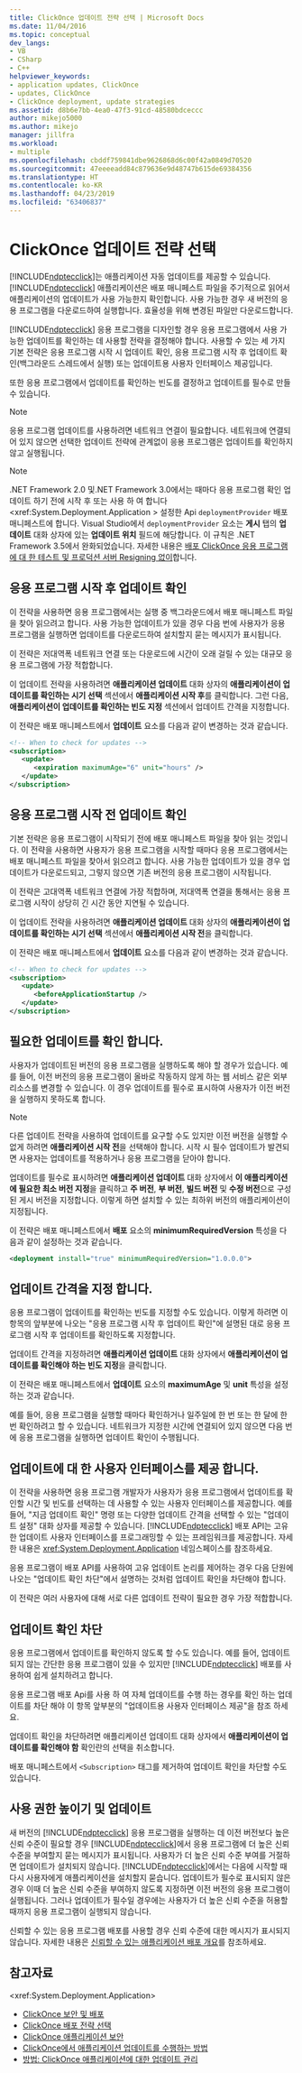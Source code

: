 ```yaml
---
title: ClickOnce 업데이트 전략 선택 | Microsoft Docs
ms.date: 11/04/2016
ms.topic: conceptual
dev_langs:
- VB
- CSharp
- C++
helpviewer_keywords:
- application updates, ClickOnce
- updates, ClickOnce
- ClickOnce deployment, update strategies
ms.assetid: d8b6e7bb-4ea0-47f3-91cd-48580bdceccc
author: mikejo5000
ms.author: mikejo
manager: jillfra
ms.workload:
- multiple
ms.openlocfilehash: cbddf759841dbe9626868d6c00f42a0849d70520
ms.sourcegitcommit: 47eeeeadd84c879636e9d48747b615de69384356
ms.translationtype: HT
ms.contentlocale: ko-KR
ms.lasthandoff: 04/23/2019
ms.locfileid: "63406837"
---
```

# <a name="choose-a-clickonce-update-strategy"></a>ClickOnce 업데이트 전략 선택
[!INCLUDE[ndptecclick](../deployment/includes/ndptecclick_md.md)]는 애플리케이션 자동 업데이트를 제공할 수 있습니다. [!INCLUDE[ndptecclick](../deployment/includes/ndptecclick_md.md)] 애플리케이션은 배포 매니페스트 파일을 주기적으로 읽어서 애플리케이션의 업데이트가 사용 가능한지 확인합니다. 사용 가능한 경우 새 버전의 응용 프로그램을 다운로드하여 실행합니다. 효율성을 위해 변경된 파일만 다운로드합니다.

 [!INCLUDE[ndptecclick](../deployment/includes/ndptecclick_md.md)] 응용 프로그램을 디자인할 경우 응용 프로그램에서 사용 가능한 업데이트를 확인하는 데 사용할 전략을 결정해야 합니다. 사용할 수 있는 세 가지 기본 전략은 응용 프로그램 시작 시 업데이트 확인, 응용 프로그램 시작 후 업데이트 확인(백그라운드 스레드에서 실행) 또는 업데이트용 사용자 인터페이스 제공입니다.

 또한 응용 프로그램에서 업데이트를 확인하는 빈도를 결정하고 업데이트를 필수로 만들 수 있습니다.

> [!NOTE]
> 응용 프로그램 업데이트를 사용하려면 네트워크 연결이 필요합니다. 네트워크에 연결되어 있지 않으면 선택한 업데이트 전략에 관계없이 응용 프로그램은 업데이트를 확인하지 않고 실행됩니다.

> [!NOTE]
> .NET Framework 2.0 및.NET Framework 3.0에서는 때마다 응용 프로그램 확인 업데이트 하기 전에 시작 후 또는 사용 하 여 합니다 \<xref:System.Deployment.Application > 설정한 Api `deploymentProvider` 배포 매니페스트에 합니다. Visual Studio에서 `deploymentProvider` 요소는 **게시** 탭의 **업데이트** 대화 상자에 있는 **업데이트 위치** 필드에 해당합니다. 이 규칙은 .NET Framework 3.5에서 완화되었습니다. 자세한 내용은 [배포 ClickOnce 응용 프로그램에 대 한 테스트 및 프로덕션 서버 Resigning 없이](../deployment/deploying-clickonce-applications-for-testing-and-production-without-resigning.md)합니다.

## <a name="check-for-updates-after-application-startup"></a>응용 프로그램 시작 후 업데이트 확인
 이 전략을 사용하면 응용 프로그램에서는 실행 중 백그라운드에서 배포 매니페스트 파일을 찾아 읽으려고 합니다. 사용 가능한 업데이트가 있을 경우 다음 번에 사용자가 응용 프로그램을 실행하면 업데이트를 다운로드하여 설치할지 묻는 메시지가 표시됩니다.

 이 전략은 저대역폭 네트워크 연결 또는 다운로드에 시간이 오래 걸릴 수 있는 대규모 응용 프로그램에 가장 적합합니다.

 이 업데이트 전략을 사용하려면 **애플리케이션 업데이트** 대화 상자의 **애플리케이션이 업데이트를 확인하는 시기 선택** 섹션에서 **애플리케이션 시작 후**를 클릭합니다. 그런 다음, **애플리케이션이 업데이트를 확인하는 빈도 지정** 섹션에서 업데이트 간격을 지정합니다.

 이 전략은 배포 매니페스트에서 **업데이트** 요소를 다음과 같이 변경하는 것과 같습니다.

```xml
<!-- When to check for updates -->
<subscription>
   <update>
      <expiration maximumAge="6" unit="hours" />
   </update>
</subscription>
```

## <a name="check-for-updates-before-application-startup"></a>응용 프로그램 시작 전 업데이트 확인
 기본 전략은 응용 프로그램이 시작되기 전에 배포 매니페스트 파일을 찾아 읽는 것입니다. 이 전략을 사용하면 사용자가 응용 프로그램을 시작할 때마다 응용 프로그램에서는 배포 매니페스트 파일을 찾아서 읽으려고 합니다. 사용 가능한 업데이트가 있을 경우 업데이트가 다운로드되고, 그렇지 않으면 기존 버전의 응용 프로그램이 시작됩니다.

 이 전략은 고대역폭 네트워크 연결에 가장 적합하며, 저대역폭 연결을 통해서는 응용 프로그램 시작이 상당히 긴 시간 동안 지연될 수 있습니다.

 이 업데이트 전략을 사용하려면 **애플리케이션 업데이트** 대화 상자의 **애플리케이션이 업데이트를 확인하는 시기 선택** 섹션에서 **애플리케이션 시작 전**을 클릭합니다.

 이 전략은 배포 매니페스트에서 **업데이트** 요소를 다음과 같이 변경하는 것과 같습니다.

```xml
<!-- When to check for updates -->
<subscription>
   <update>
      <beforeApplicationStartup />
   </update>
</subscription>
```

## <a name="make-updates-required"></a>필요한 업데이트를 확인 합니다.
 사용자가 업데이트된 버전의 응용 프로그램을 실행하도록 해야 할 경우가 있습니다. 예를 들어, 이전 버전의 응용 프로그램이 올바로 작동하지 않게 하는 웹 서비스 같은 외부 리소스를 변경할 수 있습니다. 이 경우 업데이트를 필수로 표시하여 사용자가 이전 버전을 실행하지 못하도록 합니다.

> [!NOTE]
> 다른 업데이트 전략을 사용하여 업데이트를 요구할 수도 있지만 이전 버전을 실행할 수 없게 하려면 **애플리케이션 시작 전**을 선택해야 합니다. 시작 시 필수 업데이트가 발견되면 사용자는 업데이트를 적용하거나 응용 프로그램을 닫아야 합니다.

 업데이트를 필수로 표시하려면 **애플리케이션 업데이트** 대화 상자에서 **이 애플리케이션에 필요한 최소 버전 지정**을 클릭하고 **주 버전**, **부 버전**, **빌드 버전** 및 **수정 버전**으로 구성된 게시 버전을 지정합니다. 이렇게 하면 설치할 수 있는 최하위 버전의 애플리케이션이 지정됩니다.

 이 전략은 배포 매니페스트에서 **배포** 요소의 **minimumRequiredVersion** 특성을 다음과 같이 설정하는 것과 같습니다.

```xml
<deployment install="true" minimumRequiredVersion="1.0.0.0">
```

## <a name="specify-update-intervals"></a>업데이트 간격을 지정 합니다.
 응용 프로그램이 업데이트를 확인하는 빈도를 지정할 수도 있습니다. 이렇게 하려면 이 항목의 앞부분에 나오는 "응용 프로그램 시작 후 업데이트 확인"에 설명된 대로 응용 프로그램 시작 후 업데이트를 확인하도록 지정합니다.

 업데이트 간격을 지정하려면 **애플리케이션 업데이트** 대화 상자에서 **애플리케이션이 업데이트를 확인해야 하는 빈도 지정**을 클릭합니다.

 이 전략은 배포 매니페스트에서 **업데이트** 요소의 **maximumAge** 및 **unit** 특성을 설정하는 것과 같습니다.

 예를 들어, 응용 프로그램을 실행할 때마다 확인하거나 일주일에 한 번 또는 한 달에 한 번 확인하려고 할 수 있습니다. 네트워크가 지정한 시간에 연결되어 있지 않으면 다음 번에 응용 프로그램을 실행하면 업데이트 확인이 수행됩니다.

## <a name="provide-a-user-interface-for-updates"></a>업데이트에 대 한 사용자 인터페이스를 제공 합니다.
 이 전략을 사용하면 응용 프로그램 개발자가 사용자가 응용 프로그램에서 업데이트를 확인할 시간 및 빈도를 선택하는 데 사용할 수 있는 사용자 인터페이스를 제공합니다. 예를 들어, "지금 업데이트 확인" 명령 또는 다양한 업데이트 간격을 선택할 수 있는 "업데이트 설정" 대화 상자를 제공할 수 있습니다. [!INCLUDE[ndptecclick](../deployment/includes/ndptecclick_md.md)] 배포 API는 고유한 업데이트 사용자 인터페이스를 프로그래밍할 수 있는 프레임워크를 제공합니다. 자세한 내용은 <xref:System.Deployment.Application> 네임스페이스를 참조하세요.

 응용 프로그램이 배포 API를 사용하여 고유 업데이트 논리를 제어하는 경우 다음 단원에 나오는 "업데이트 확인 차단"에서 설명하는 것처럼 업데이트 확인을 차단해야 합니다.

 이 전략은 여러 사용자에 대해 서로 다른 업데이트 전략이 필요한 경우 가장 적합합니다.

## <a name="block-update-checking"></a>업데이트 확인 차단
 응용 프로그램에서 업데이트를 확인하지 않도록 할 수도 있습니다. 예를 들어, 업데이트되지 않는 간단한 응용 프로그램이 있을 수 있지만 [!INCLUDE[ndptecclick](../deployment/includes/ndptecclick_md.md)] 배포를 사용하여 쉽게 설치하려고 합니다.

 응용 프로그램 배포 Api를 사용 하 여 자체 업데이트를 수행 하는 경우를 확인 하는 업데이트를 차단 해야 이 항목 앞부분의 "업데이트용 사용자 인터페이스 제공"을 참조 하세요.

 업데이트 확인을 차단하려면 애플리케이션 업데이트 대화 상자에서 **애플리케이션이 업데이트를 확인해야 함** 확인란의 선택을 취소합니다.

 배포 매니페스트에서 `<Subscription>` 태그를 제거하여 업데이트 확인을 차단할 수도 있습니다.

## <a name="permission-elevation-and-updates"></a>사용 권한 높이기 및 업데이트
 새 버전의 [!INCLUDE[ndptecclick](../deployment/includes/ndptecclick_md.md)] 응용 프로그램을 실행하는 데 이전 버전보다 높은 신뢰 수준이 필요할 경우 [!INCLUDE[ndptecclick](../deployment/includes/ndptecclick_md.md)]에서 응용 프로그램에 더 높은 신뢰 수준을 부여할지 묻는 메시지가 표시됩니다. 사용자가 더 높은 신뢰 수준 부여를 거절하면 업데이트가 설치되지 않습니다. [!INCLUDE[ndptecclick](../deployment/includes/ndptecclick_md.md)]에서는 다음에 시작할 때 다시 사용자에게 애플리케이션을 설치할지 묻습니다. 업데이트가 필수로 표시되지 않은 경우 이때 더 높은 신뢰 수준을 부여하지 않도록 지정하면 이전 버전의 응용 프로그램이 실행됩니다. 그러나 업데이트가 필수일 경우에는 사용자가 더 높은 신뢰 수준을 허용할 때까지 응용 프로그램이 실행되지 않습니다.

 신뢰할 수 있는 응용 프로그램 배포를 사용할 경우 신뢰 수준에 대한 메시지가 표시되지 않습니다. 자세한 내용은 [신뢰할 수 있는 애플리케이션 배포 개요](../deployment/trusted-application-deployment-overview.md)를 참조하세요.

## <a name="see-also"></a>참고자료
 \<xref:System.Deployment.Application>
- [ClickOnce 보안 및 배포](../deployment/clickonce-security-and-deployment.md)
- [ClickOnce 배포 전략 선택](../deployment/choosing-a-clickonce-deployment-strategy.md)
- [ClickOnce 애플리케이션 보안](../deployment/securing-clickonce-applications.md)
- [ClickOnce에서 애플리케이션 업데이트를 수행하는 방법](../deployment/how-clickonce-performs-application-updates.md)
- [방법: ClickOnce 애플리케이션에 대한 업데이트 관리](../deployment/how-to-manage-updates-for-a-clickonce-application.md)